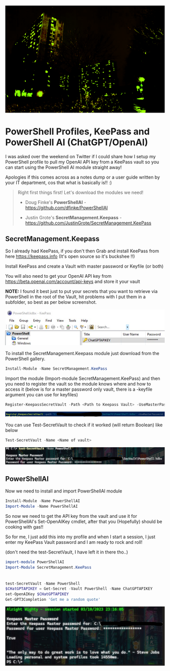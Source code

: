 ![Screenshot]( /assets/images/Hill_Night.png)

# PowerShell Profiles, KeePass and PowerShell AI (ChatGPT/OpenAI)

I was asked over the weekend on Twitter if I could share how I setup my PowerShell profile to pull my OpenAI API key from a KeePass vault so you can start using the PowerShell AI module straight away!

Apologies if this comes across as a notes dump or a user guide written by your IT department, cos that what is basically is!! :)

> Right first things first! Let's download the modules we need!
> 
> - Doug Finke's **PowerShellAI** - <https://github.com/dfinke/PowerShellAI>
> 
> - Justin Grote's **SecretManagement.Keepass** - <https://github.com/JustinGrote/SecretManagement.KeePass>

## SecretManagement.Keepass

So I already had KeePass, if you don't then Grab and install KeePass from here <https://keepass.info> (It's open source so it's buckshee !!)

Install KeePass and create a Vault with master password or Keyfile (or both)

You will also need to get your OpenAI API key from <https://beta.openai.com/account/api-keys> and store it your vault 

**NOTE:** I found it best just to put your secrets that you want to retrieve via PowerShell in the root of the Vault, hit problems with I put them in a subfolder, so best as per below screenshot.

![VaultPicRoot](assets/images/VaultPicRoot.jpg)

To install the SecretManagement.Keepass module just download from the PowerShell gallery. 

```powershell
Install-Module -Name SecretManagement.KeePass
```

Import the module (Import-module SecretManagement.KeePass) and then you need to register the vault so the module knows where and how to access it (below is for a master password only vault, there is a -keyfile argument you can use for keyfiles)

```powershell
Register-KeepassSecretVault -Path <Path to Keepass Vault> -UseMasterPassword
```

![register-Vault]( /assets/images/register-Vault.jpg)

You can use Test-SecretVault to check if it worked (will return Boolean) like below

```powershell
Test-SecretVault -Name <Name of vault>
```

![Test-SecVault]( /assets/images/Test-SecVault.jpg)

## PowerShellAI

Now we need to install and import PowerShellAI module

```powershell
Install-Module -Name PowerShellAI 
Import-Module -Name PowerShellAI
```

So now we need to get the API key from the vault and use it for PowerShellAI's Set-OpenAIKey cmdlet, after that you (Hopefully) should be cooking with gas!!

So for me, I just add this into my profile and when I start a session, I just enter my KeePass Vault password and I am ready to rock and roll!

(don't need the test-SecretVault, I have left it in there tho..)

```powershell
import-module PowerShellAI
Import-Module SecretManagement.KeePass


test-SecretVault -Name PowerShell
$CHatGPTAPIKEY = Get-Secret -Vault PowerShell -Name ChatGPTAPIKEY
set-OpenAIKey $CHatGPTAPIKEY
Get-GPT3Completion 'Get me a random quote'
```

![ProfileWorking]( /assets/images/ProfileWorking.jpg)
